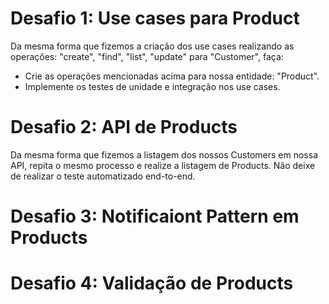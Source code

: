 # Desafio 1: Use cases para Product

Da mesma forma que fizemos a criação dos use cases realizando as operações: "create", "find", "list", "update" para "Customer", faça:

- Crie as operações mencionadas acima para nossa entidade: "Product".
- Implemente os testes de unidade e integração nos use cases.

# Desafio 2: API de Products

Da mesma forma que fizemos a listagem dos nossos Customers em nossa API, repita o mesmo processo e realize a listagem de Products. Não deixe de realizar o teste automatizado end-to-end.

# Desafio 3: Notificaiont Pattern em Products

# Desafio 4: Validação de Products
